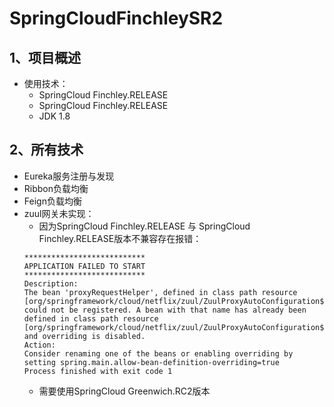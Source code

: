# SpringCloudFinchleySR2
## 1、项目概述
- 使用技术：
  - SpringCloud Finchley.RELEASE
  - SpringCloud Finchley.RELEASE
  - JDK 1.8
## 2、所有技术

- Eureka服务注册与发现
- Ribbon负载均衡
- Feign负载均衡
- zuul网关未实现：
  - 因为SpringCloud Finchley.RELEASE 与 SpringCloud Finchley.RELEASE版本不兼容存在报错：
  ```
  ***************************
  APPLICATION FAILED TO START
  ***************************
  Description:
  The bean 'proxyRequestHelper', defined in class path resource [org/springframework/cloud/netflix/zuul/ZuulProxyAutoConfiguration$NoActuatorConfiguration.class], could not be registered. A bean with that name has already been defined in class path resource [org/springframework/cloud/netflix/zuul/ZuulProxyAutoConfiguration$EndpointConfiguration.class] and overriding is disabled.
  Action:
  Consider renaming one of the beans or enabling overriding by setting spring.main.allow-bean-definition-overriding=true
  Process finished with exit code 1
  ```
  - 需要使用SpringCloud Greenwich.RC2版本
